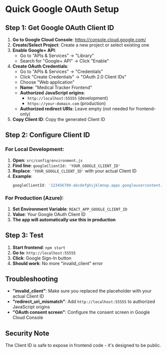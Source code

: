 # Quick Google OAuth Setup

## Step 1: Get Google OAuth Client ID

1. **Go to Google Cloud Console**: https://console.cloud.google.com/
2. **Create/Select Project**: Create a new project or select existing one
3. **Enable Google+ API**:
   - Go to "APIs & Services" → "Library"
   - Search for "Google+ API" → Click "Enable"
4. **Create OAuth Credentials**:
   - Go to "APIs & Services" → "Credentials"
   - Click "Create Credentials" → "OAuth 2.0 Client IDs"
   - Choose "Web application"
   - **Name**: "Medical Tracker Frontend"
   - **Authorized JavaScript origins**:
     - `http://localhost:55555` (development)
     - `https://your-domain.com` (production)
   - **Authorized redirect URIs**: Leave empty (not needed for frontend-only)
5. **Copy Client ID**: Copy the generated Client ID

## Step 2: Configure Client ID

### For Local Development:
1. **Open**: `src/config/environment.js`
2. **Find line**: `googleClientId: 'YOUR_GOOGLE_CLIENT_ID'`
3. **Replace**: `'YOUR_GOOGLE_CLIENT_ID'` with your actual Client ID
4. **Example**:
   ```javascript
   googleClientId: '123456789-abcdefghijklmnop.apps.googleusercontent.com',
   ```

### For Production (Azure):
1. **Set Environment Variable**: `REACT_APP_GOOGLE_CLIENT_ID`
2. **Value**: Your Google OAuth Client ID
3. **The app will automatically use this in production**

## Step 3: Test

1. **Start frontend**: `npm start`
2. **Go to**: `http://localhost:55555`
3. **Click**: Google Sign-In button
4. **Should work**: No more "invalid_client" error

## Troubleshooting

- **"invalid_client"**: Make sure you replaced the placeholder with your actual Client ID
- **"redirect_uri_mismatch"**: Add `http://localhost:55555` to authorized JavaScript origins
- **"OAuth consent screen"**: Configure the consent screen in Google Cloud Console

## Security Note

The Client ID is safe to expose in frontend code - it's designed to be public. 